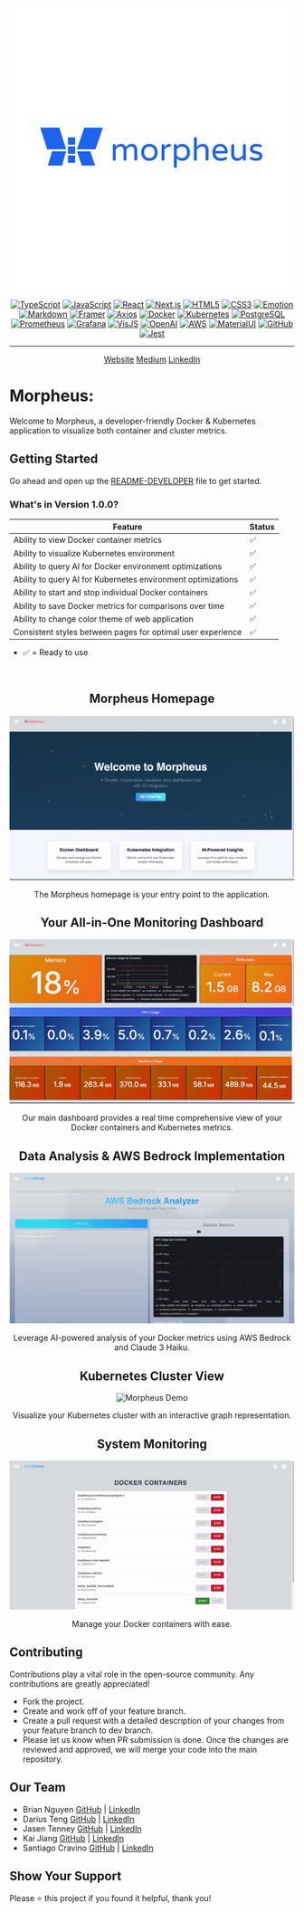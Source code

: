 <div align="center">

![Logo](docs/morpheus_logo.png)

[![TypeScript](https://img.shields.io/badge/typescript-blue?style=for-the-badge&logo=typescript&logoColor=white)](https://www.typescriptlang.org/)
[![JavaScript](https://img.shields.io/badge/javascript-yellow?style=for-the-badge&logo=javascript&logoColor=white)](https://www.javascript.com/)
[![React](https://img.shields.io/badge/react-%234E9FF9?style=for-the-badge&logo=react&logoColor=white)](https://reactjs.org/)
[![Next.js](https://img.shields.io/badge/next.js-373747?style=for-the-badge&logo=next.js&logoColor=white)](https://nextjs.org/)
[![HTML5](https://img.shields.io/badge/HTML5-E34F26?style=for-the-badge&logo=html5&logoColor=white)](https://developer.mozilla.org/en-US/docs/Web/HTML)
[![CSS3](https://img.shields.io/badge/CSS3-1572B6?style=for-the-badge&logo=css3&logoColor=white)](https://developer.mozilla.org/en-US/docs/Web/CSS)
[![Emotion](https://img.shields.io/badge/emotion-%23FF6384?style=for-the-badge&logo=tailwindcss&logoColor=white)](https://emotion.sh/)
[![Markdown](https://img.shields.io/badge/markdown-E34F26?style=for-the-badge&logo=markdown&logoColor=white)](https://www.markdownguide.org/)
[![Framer](https://img.shields.io/badge/framer%20motion-E731BE?style=for-the-badge&logo=framer&logoColor=white)](https://www.framer.com/motion/)
[![Axios](https://img.shields.io/badge/axios-6D45E7?style=for-the-badge&logo=axios&logoColor=white)](https://axios-http.com/)
[![Docker](https://img.shields.io/badge/docker-%232496ED?style=for-the-badge&logo=docker&logoColor=white)](https://www.docker.com/)
[![Kubernetes](https://img.shields.io/badge/kubernetes-%23326CE5?style=for-the-badge&logo=kubernetes&logoColor=white)](https://kubernetes.io/)
[![PostgreSQL](https://img.shields.io/badge/postgresql-blue?style=for-the-badge&logo=postgresql&logoColor=white)](https://www.postgresql.org/)
[![Prometheus](https://img.shields.io/badge/prometheus-%23E6522C?style=for-the-badge&logo=prometheus&logoColor=white)](https://prometheus.io/)
[![Grafana](https://img.shields.io/badge/grafana-%23F46800?style=for-the-badge&logo=grafana&logoColor=white)](https://grafana.com/)
[![VisJS](https://img.shields.io/badge/vis.js-green?style=for-the-badge&logo=framework&logoColor=white)](https://visjs.org/)
[![OpenAI](https://img.shields.io/badge/openai-green?style=for-the-badge&logo=openai&logoColor=white)](https://openai.com/)
[![AWS](https://img.shields.io/badge/aws%20bedrock-yellow?style=for-the-badge&logo=amazonwebservices&logoColor=white)](https://aws.amazon.com/)
[![MaterialUI](https://img.shields.io/badge/Material%20UI-007FFF?style=for-the-badge&logo=mui&logoColor=white)](https://mui.com/)
[![GitHub](https://img.shields.io/badge/github-373747?style=for-the-badge&logo=github&logoColor=white)](https://github.com/oslabs-beta/Morpheus)
[![Jest](https://img.shields.io/badge/-jest-%23C21325?style=for-the-badge&logo=jest&logoColor=white)](https://jestjs.io/)

---

<p align="center" style="font-size: 1em">
<a name="website" href="">Website</a>
<a name="medium" href="">Medium</a>
<a name="linkedin" href="">LinkedIn</a>
</p>
</div>

# Morpheus:

Welcome to Morpheus, a developer-friendly Docker & Kubernetes application to visualize both container and cluster metrics.

## Getting Started

Go ahead and open up the [README-DEVELOPER](https://github.com/oslabs-beta/Morpheus/blob/dev/DEV_README.md) file to get started.

### What's in Version 1.0.0?

| Feature                                                      | Status |
| ------------------------------------------------------------ | ------ |
| Ability to view Docker container metrics                     | ✅     |
| Ability to visualize Kubernetes environment                  | ✅     |
| Ability to query AI for Docker environment optimizations     | ✅     |
| Ability to query AI for Kubernetes environment optimizations | ✅     |
| Ability to start and stop individual Docker containers       | ✅     |
| Ability to save Docker metrics for comparisons over time     | ✅     |
| Ability to change color theme of web application             | ✅     |
| Consistent styles between pages for optimal user experience  | ✅     |

- ✅ = Ready to use
<br />
<div align="center">

## Morpheus Homepage

![Morpheus Demo](docs/morpheus_demo2.gif)

The Morpheus homepage is your entry point to the application.

## Your All-in-One Monitoring Dashboard

![Morpheus Demo](docs/morpheus_demo1.gif)

Our main dashboard provides a real time comprehensive view of your Docker containers and Kubernetes metrics.

## Data Analysis & AWS Bedrock Implementation

![Morpheus Demo](docs/morpheus_demo6.gif)

Leverage AI-powered analysis of your Docker metrics using AWS Bedrock and Claude 3 Haiku.

## Kubernetes Cluster View

![Morpheus Demo](docs/morpheus_demo4.gif)

Visualize your Kubernetes cluster with an interactive graph representation.

## System Monitoring

![Morpheus Demo](docs/morpheus_demo5.gif)

Manage your Docker containers with ease.

</div>

## Contributing

Contributions play a vital role in the open-source community. Any contributions are greatly appreciated!

- Fork the project.
- Create and work off of your feature branch.
- Create a pull request with a detailed description of your changes from your feature branch to dev branch.
- Please let us know when PR submission is done. Once the changes are reviewed and approved, we will merge your code into the main repository.

## Our Team

- Brian Nguyen [GitHub](https://github.com/BrianNguyen2323) | [LinkedIn](https://www.linkedin.com/in/ngynbrian/)
- Darius Teng [GitHub](https://github.com/dariusteng) | [LinkedIn]()
- Jasen Tenney [GitHub](https://github.com/jntenney) | [LinkedIn](https://www.linkedin.com/in/jasentenney/)
- Kai Jiang [GitHub](https://github.com/kaij6) | [LinkedIn](https://www.linkedin.com/in/kai-jiang-9545a3295/)
- Santiago Cravino [GitHub](https://github.com/cravinos) | [LinkedIn](https://www.linkedin.com/in/santiago-cravino/)

## Show Your Support

Please ⭐️ this project if you found it helpful, thank you!
<br />
